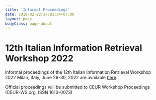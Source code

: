 ```yaml
---
title: 'Informal Proceedings'
date: 2018-02-22T17:01:34+07:00
layout: page
bodyClass: page-about
---
```


# 12th Italian Information Retrieval Workshop 2022

Informal proceedings of the 12th Italian Information Retrieval Workshop 2022 Milan, Italy, June 29-30, 2022 are available [here](https://polimi365-my.sharepoint.com/:f:/g/personal/10322330_polimi_it/EjgRJrFFcAlGnm8RLnlx270Bbrk4F0Pzo_7at_lxgBZBhg?e=WTJ8PT).

Official proceedings will be submitted to CEUR Workshop Proceedings (CEUR-WS.org, ISSN 1613-0073)




